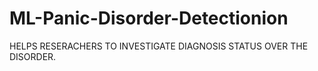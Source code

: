 # ML-Panic-Disorder-Detectionion
HELPS RESERACHERS TO INVESTIGATE DIAGNOSIS STATUS OVER THE DISORDER.

